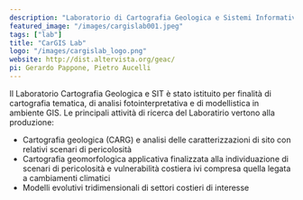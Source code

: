 ```yaml
---
description: "Laboratorio di Cartografia Geologica e Sistemi Informativi Territoriali"
featured_image: "/images/cargislab001.jpeg"
tags: ["lab"]
title: "CarGIS Lab"
logo: "/images/cargislab_logo.png"
website: http://dist.altervista.org/geac/
pi: Gerardo Pappone, Pietro Aucelli
---
```


Il Laboratorio Cartografia Geologica e SIT è stato istituito per finalità di cartografia tematica, di analisi fotointerpretativa e di modellistica in ambiente GIS. Le principali attività di ricerca del Laboratirio vertono alla produzione:
* Cartografia geologica (CARG) e analisi delle caratterizzazioni di sito con relativi scenari di pericolosità 
* Cartografia geomorfologica applicativa finalizzata alla individuazione di scenari di pericolosità e vulnerabilità costiera ivi compresa quella legata a cambiamenti climatici
* Modelli evolutivi tridimensionali di settori costieri di interesse

